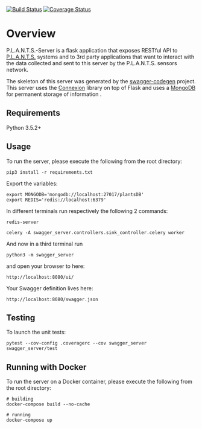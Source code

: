[![Build Status](https://travis-ci.com/bongi23/PLANTS-server.svg?token=fnFkY4h2CXiktq8gGght&branch=master)](https://travis-ci.com/bongi23/PLANTS-server)  [![Coverage Status](https://coveralls.io/repos/github/bongi23/PLANTS-server/badge.svg?branch=master)](https://coveralls.io/github/bongi23/PLANTS-server?branch=master)

# Overview
P.L.A.N.T.S.-Server is a flask application that exposes RESTful API to [P.L.A.N.T.S.](https://github.com/deselmo/PLANTS)
systems and to 3rd party applications that want to interact with the data collected and sent to this server by the 
P.L.A.N.T.S. sensors network.

The skeleton of this server was generated by the [swagger-codegen](https://github.com/swagger-api/swagger-codegen) project. 
This server uses the [Connexion](https://github.com/zalando/connexion) library on top of Flask and uses a [MongoDB](https://www.mongodb.com/)
for permanent storage of information    .

## Requirements
Python 3.5.2+

## Usage
To run the server, please execute the following from the root directory:

```
pip3 install -r requirements.txt
```

Export the variables:
```
export MONGODB='mongodb://localhost:27017/plantsDB'
export REDIS='redis://localhost:6379'
```

In  different terminals run respectively the following 2 commands:
```
redis-server

celery -A swagger_server.controllers.sink_controller.celery worker
```

And now in a third terminal run
```
python3 -m swagger_server
```

and open your browser to here:

```
http://localhost:8080/ui/
```

Your Swagger definition lives here:

```
http://localhost:8080/swagger.json
```

## Testing
To launch the unit tests:
```
pytest --cov-config .coveragerc --cov swagger_server swagger_server/test
```

## Running with Docker

To run the server on a Docker container, please execute the following from the root directory:

```
# building
docker-compose build --no-cache

# running
docker-compose up
```
